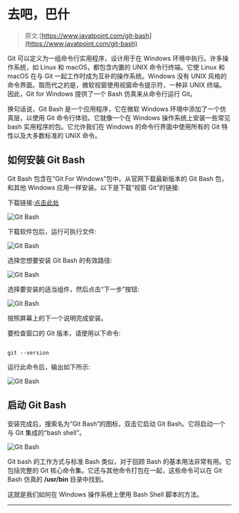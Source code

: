 # 去吧，巴什

> 原文:[https://www.javatpoint.com/git-bash](https://www.javatpoint.com/git-bash)

Git 可以定义为一组命令行实用程序，设计用于在 Windows 环境中执行。许多操作系统，如 Linux 和 macOS，都包含内置的 UNIX 命令行终端。它使 Linux 和 macOS 在与 Git 一起工作时成为互补的操作系统。Windows 没有 UNIX 风格的命令界面。取而代之的是，微软视窗使用视窗命令提示符，一种非 UNIX 终端。因此，Git for Windows 提供了一个 Bash 仿真来从命令行运行 Git。

换句话说，Git Bash 是一个应用程序，它在微软 Windows 环境中添加了一个仿真层，以使用 Git 命令行体验。它就像一个在 Windows 操作系统上安装一些常见 bash 实用程序的包。它允许我们在 Windows 的命令行界面中使用所有的 Git 特性以及大多数标准的 UNIX 命令。

## 如何安装 Git Bash

Git Bash 包含在“Git For Windows”包中。从官网下载最新版本的 Git Bash 包，和其他 Windows 应用一样安装。以下是下载“视窗 Git”的链接:

下载链接:[点击此处](https://gitforwindows.org/)

![Git Bash](../Images/d096d6f5cab54721b634c0074a9b6091.png)

下载软件包后，运行可执行文件:

![Git Bash](../Images/4139fd9c8a0f6ce67bf399e642ae11b8.png)

选择您想要安装 Git Bash 的有效路径:

![Git Bash](../Images/40806e471e9e6c0273816562a03a8853.png)

选择要安装的适当组件，然后点击“下一步”按钮:

![Git Bash](../Images/6f674a194f52945766c7a760a7f04cff.png)

按照屏幕上的下一个说明完成安装。

要检查窗口的 Git 版本，请使用以下命令:

```

git --version

```

运行此命令后，输出如下所示:

![Git Bash](../Images/7dd934740eaea8d19657ea449ff23f0e.png)

## 启动 Git Bash

安装完成后，搜索名为“Git Bash”的图标，双击它启动 Git Bash。它将启动一个与 Git 集成的“bash shell”。

![Git Bash](../Images/f9993998d74b5bbc677ca1811746ef8e.png)

Git bash 的工作方式与标准 Bash 类似，对于回顾 Bash 的基本用法非常有用。它包括完整的 Git 核心命令集。它还与其他命令打包在一起，这些命令可以在 Git Bash 仿真的 **/usr/bin** 目录中找到。

这就是我们如何在 Windows 操作系统上使用 Bash Shell 脚本的方法。

* * *